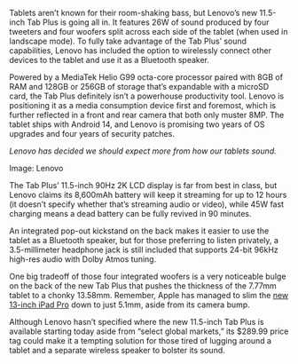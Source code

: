 Tablets aren’t known for their room-shaking bass, but Lenovo’s new 11.5-inch Tab Plus is going all in. It features 26W of sound produced by four tweeters and four woofers split across each side of the tablet (when used in landscape mode). To fully take advantage of the Tab Plus’ sound capabilities, Lenovo has included the option to wirelessly connect other devices to the tablet and use it as a Bluetooth speaker.

Powered by a MediaTek Helio G99 octa-core processor paired with 8GB of RAM and 128GB or 256GB of storage that’s expandable with a microSD card, the Tab Plus definitely isn’t a powerhouse productivity tool. Lenovo is positioning it as a media consumption device first and foremost, which is further reflected in a front and rear camera that both only muster 8MP. The tablet ships with Android 14, and Lenovo is promising two years of OS upgrades and four years of security patches.

*Lenovo has decided we should expect more from how our tablets sound.*

Image: Lenovo

The Tab Plus’ 11.5-inch 90Hz 2K LCD display is far from best in class, but Lenovo claims its 8,600mAh battery will keep it streaming for up to 12 hours (it doesn’t specify whether that’s streaming audio or video), while 45W fast charging means a dead battery can be fully revived in 90 minutes.

An integrated pop-out kickstand on the back makes it easier to use the tablet as a Bluetooth speaker, but for those preferring to listen privately, a 3.5-millimeter headphone jack is still included that supports 24-bit 96kHz high-res audio with Dolby Atmos tuning.

One big tradeoff of those four integrated woofers is a very noticeable bulge on the back of the new Tab Plus that pushes the thickness of the 7.77mm tablet to a chonky 13.58mm. Remember, Apple has managed to slim the [new 13-inch iPad Pro](/24151128/apple-ipad-pro-2024-hands-on) down to just 5.1mm, aside from its camera bump.

Although Lenovo hasn’t specified where the new 11.5-inch Tab Plus is available starting today aside from “select global markets,” its $289.99 price tag could make it a tempting solution for those tired of lugging around a tablet and a separate wireless speaker to bolster its sound.
